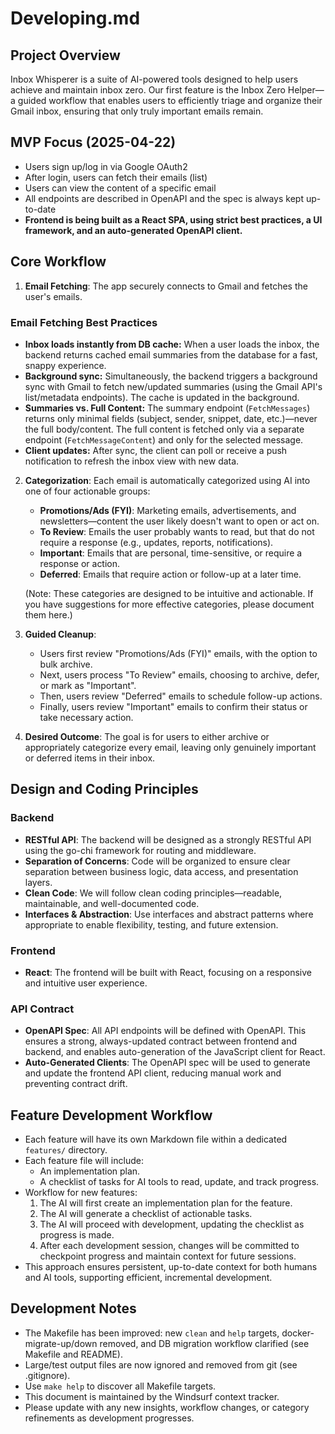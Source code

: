 # Developing.md

## Project Overview

Inbox Whisperer is a suite of AI-powered tools designed to help users achieve and maintain inbox zero. Our first feature is the Inbox Zero Helper—a guided workflow that enables users to efficiently triage and organize their Gmail inbox, ensuring that only truly important emails remain.

## MVP Focus (2025-04-22)
- Users sign up/log in via Google OAuth2
- After login, users can fetch their emails (list)
- Users can view the content of a specific email
- All endpoints are described in OpenAPI and the spec is always kept up-to-date
- **Frontend is being built as a React SPA, using strict best practices, a UI framework, and an auto-generated OpenAPI client.**

## Core Workflow

1. **Email Fetching**: The app securely connects to Gmail and fetches the user's emails.

### Email Fetching Best Practices
- **Inbox loads instantly from DB cache:** When a user loads the inbox, the backend returns cached email summaries from the database for a fast, snappy experience.
- **Background sync:** Simultaneously, the backend triggers a background sync with Gmail to fetch new/updated summaries (using the Gmail API's list/metadata endpoints). The cache is updated in the background.
- **Summaries vs. Full Content:** The summary endpoint (`FetchMessages`) returns only minimal fields (subject, sender, snippet, date, etc.)—never the full body/content. The full content is fetched only via a separate endpoint (`FetchMessageContent`) and only for the selected message.
- **Client updates:** After sync, the client can poll or receive a push notification to refresh the inbox view with new data.

2. **Categorization**: Each email is automatically categorized using AI into one of four actionable groups:
   - **Promotions/Ads (FYI)**: Marketing emails, advertisements, and newsletters—content the user likely doesn't want to open or act on.
   - **To Review**: Emails the user probably wants to read, but that do not require a response (e.g., updates, reports, notifications).
   - **Important**: Emails that are personal, time-sensitive, or require a response or action.
   - **Deferred**: Emails that require action or follow-up at a later time.

   (Note: These categories are designed to be intuitive and actionable. If you have suggestions for more effective categories, please document them here.)

3. **Guided Cleanup**:
   - Users first review "Promotions/Ads (FYI)" emails, with the option to bulk archive.
   - Next, users process "To Review" emails, choosing to archive, defer, or mark as "Important".
   - Then, users review "Deferred" emails to schedule follow-up actions.
   - Finally, users review "Important" emails to confirm their status or take necessary action.

4. **Desired Outcome**: The goal is for users to either archive or appropriately categorize every email, leaving only genuinely important or deferred items in their inbox.

## Design and Coding Principles

### Backend
- **RESTful API**: The backend will be designed as a strongly RESTful API using the go-chi framework for routing and middleware.
- **Separation of Concerns**: Code will be organized to ensure clear separation between business logic, data access, and presentation layers.
- **Clean Code**: We will follow clean coding principles—readable, maintainable, and well-documented code.
- **Interfaces & Abstraction**: Use interfaces and abstract patterns where appropriate to enable flexibility, testing, and future extension.

### Frontend
- **React**: The frontend will be built with React, focusing on a responsive and intuitive user experience.

### API Contract
- **OpenAPI Spec**: All API endpoints will be defined with OpenAPI. This ensures a strong, always-updated contract between frontend and backend, and enables auto-generation of the JavaScript client for React.
- **Auto-Generated Clients**: The OpenAPI spec will be used to generate and update the frontend API client, reducing manual work and preventing contract drift.

## Feature Development Workflow

- Each feature will have its own Markdown file within a dedicated `features/` directory.
- Each feature file will include:
  - An implementation plan.
  - A checklist of tasks for AI tools to read, update, and track progress.
- Workflow for new features:
  1. The AI will first create an implementation plan for the feature.
  2. The AI will generate a checklist of actionable tasks.
  3. The AI will proceed with development, updating the checklist as progress is made.
  4. After each development session, changes will be committed to checkpoint progress and maintain context for future sessions.
- This approach ensures persistent, up-to-date context for both humans and AI tools, supporting efficient, incremental development.

## Development Notes

- The Makefile has been improved: new `clean` and `help` targets, docker-migrate-up/down removed, and DB migration workflow clarified (see Makefile and README).
- Large/test output files are now ignored and removed from git (see .gitignore).
- Use `make help` to discover all Makefile targets.
- This document is maintained by the Windsurf context tracker.
- Please update with any new insights, workflow changes, or category refinements as development progresses.
